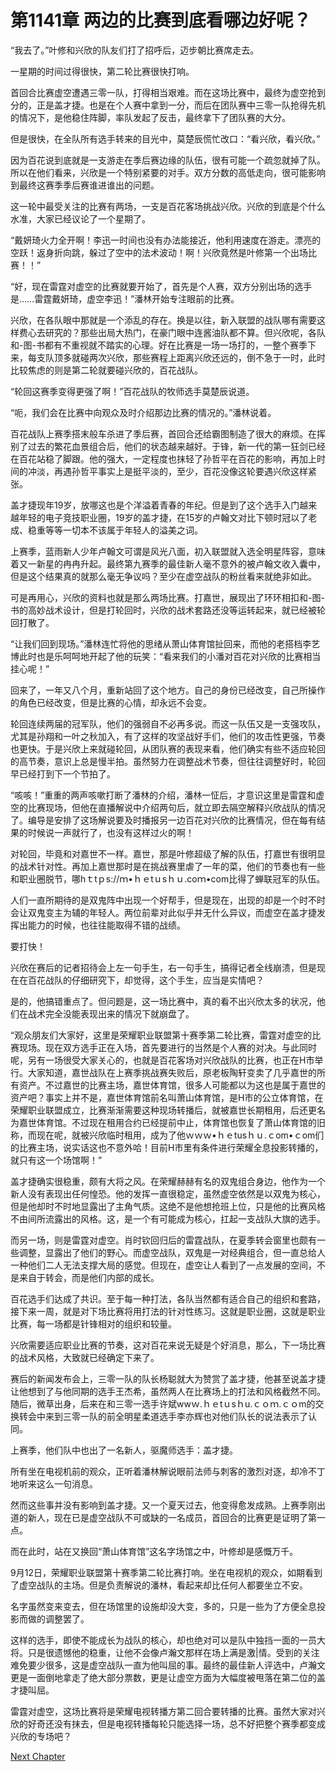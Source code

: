 # 第1141章 两边的比赛到底看哪边好呢？

“我去了。”叶修和兴欣的队友们打了招呼后，迈步朝比赛席走去。

一星期的时间过得很快，第二轮比赛很快打响。

首回合比赛虚空遭遇三零一队，打得相当艰难。而在这场比赛中，最终为虚空抢到分的，正是盖才捷。也是在个人赛中拿到一分，而后在团队赛中三零一队抢得先机的情况下，是他稳住阵脚，率队发起了反击，最终拿下了团队赛的大分。

但是很快，在全队所有选手转来的目光中，莫楚辰慌忙改口：“看兴欣，看兴欣。”

因为百花说到底就是一支游走在季后赛边缘的队伍，很有可能一个疏忽就掉了队。所以在他们看来，兴欣是一个特别紧要的对手。双方分数的高低走向，很可能影响到最终这赛季季后赛谁进谁出的问题。

这一轮中最受关注的比赛有两场，一支是百花客场挑战兴欣。兴欣的到底是个什么水准，大家已经议论了一个星期了。

“戴妍琦火力全开啊！李迅一时间也没有办法能接近，他利用速度在游走。漂亮的空跃！返身折向跳，躲过了空中的法术波动！啊！兴欣竟然是叶修第一个出场比赛！！”

“好，现在雷霆对虚空的比赛就要开始了，首先是个人赛，双方分别出场的选手是……雷霆戴妍琦，虚空李迅！”潘林开始专注眼前的比赛。

兴欣，在各队眼中那就是一个添乱的存在。换是以往，新入联盟的战队哪有需要这样费心去研究的？那些出局大热门，在豪门眼中连酱油队都不算。但兴欣呢，各队和-图-书都有不重视就不踏实的心理。好在比赛是一场一场打的，一整个赛季下来，每支队顶多就碰两次兴欣，那些赛程上距离兴欣还远的，倒不急于一时，此时比较焦虑的则是第二轮就要碰兴欣的，百花战队。

“轮回这赛季变得更强了啊！”百花战队的牧师选手莫楚辰说道。

“呃，我们会在比赛中向观众及时介绍那边比赛的情况的。”潘林说着。

百花战队上赛季搭末般车杀进了季后赛，首回合还给霸图制造了很大的麻烦。在挥别了过去的繁花血景组合后，他们的状态越来越好。于锋，新一代的第一狂剑已经在百花站稳了脚跟。他的强大，一定程度也抹轻了孙哲平在百花的影响，再加上时间的冲淡，再遇孙哲平事实上是挺平淡的，至少，百花没像这轮要遇兴欣这样紧张。

盖才捷现年19岁，放哪这也是个洋溢着青春的年纪。但是到了这个选手入门越来越年轻的电子竞技职业圈，19岁的盖才捷，在15岁的卢翰文对比下顿时冠以了老成、稳重等等一切本不该属于年轻人的溢美之词。

上赛季，蓝雨新人少年卢翰文可谓是风光八面，初入联盟就入选全明星阵容，意味着又一新星的冉冉升起。最终第九赛季的最佳新人毫不意外的被卢翰文收入囊中，但是这个结果真的就那么毫无争议吗？至少在虚空战队的粉丝看来就绝非如此。

可是再用心，兴欣的资料也就是那么两场比赛。打嘉世，展现出了环环相扣和-图-书的高妙战术设计，但是打轮回时，兴欣的战术套路还没等运转起来，就已经被轮回打散了。

“让我们回到现场。”潘林连忙将他的思绪从萧山体育馆扯回来，而他的老搭档李艺博此时也是乐呵呵地开起了他的玩笑：“看来我们的小潘对百花对兴欣的比赛相当挂心呢！”

回来了，一年又八个月，重新站回了这个地方。自己的身份已经改变，自己所操作的角色已经改变，但是比赛的心情，却永远不会变。

轮回连续两届的冠军队，他们的强弱自不必再多说。而这一队伍又是一支强攻队，尤其是孙翔和一叶之秋加入，有了这样的攻坚战好手们，他们的攻击性更强，节奏也更快。于是兴欣上来就碰轮回，从团队赛的表现来看，他们确实有些不适应轮回的高节奏，意识上总是慢半拍。虽然努力在调整战术节奏，但往往调整好时，轮回早已经打到下一个节拍了。

“咳咳！”重重的两声咳嗽打断了潘林的介绍，潘林一怔后，才意识这里是雷霆和虚空的比赛现场，但他在直播解说中介绍两句后，就立即去隔空解释兴欣战队的情况了。编导是安排了这场解说要及时播报另一边百花对兴欣的比赛情况，但在每有结果的时候说一声就行了，也没有这样过火的啊！

对轮回，毕竟和对嘉世不一样。嘉世，那是叶修超级了解的队伍，打嘉世有很明显的战术针对性。再加上嘉世那时是在挑战赛里虐了一年的菜，他们的节奏也有一些和职业圈脱节，哪hｔtｐs://ｍ•ｈｅtｕsｈｕ.coｍ•com比得了蝉联冠军的队伍。

人们一直所期待的是双鬼阵中出现一个好帮手，但是现在，出现的却是一个时不时会让双鬼变主为辅的年轻人。两位前辈对此似乎并无什么异议，而虚空在盖才捷发挥出能力的时候，也往往能取得不错的战绩。

要打快！

兴欣在赛后的记者招待会上左一句手生，右一句手生，搞得记者全线崩溃，但是现在在百花战队的仔细研究下，却觉得，这个手生，应当是实情吧？

是的，他搞错重点了。但问题是，这一场比赛中，真的看不出兴欣太多的状况，他们在战术完全没能表现出来的情况下就崩盘了。

“观众朋友们大家好，这里是荣耀职业联盟第十赛季第二轮比赛，雷霆对虚空的比赛现场。现在双方选手正在入场，首先要进行的当然是个人赛的对决。与此同时呢，另有一场很受大家关心的，也就是百花客场对兴欣战队的比赛，也正在H市举行。大家知道，嘉世战队在上赛季挑战赛失败后，原老板陶轩变卖了几乎嘉世的所有资产。不过嘉世的比赛主场，嘉世体育馆，很多人可能都以为这也是属于嘉世的资产吧？事实上并不是，嘉世体育馆前名叫萧山体育馆，是H市的公立体育馆，在荣耀职业联盟成立，比赛渐渐需要这种现场转播后，就被嘉世长期租用，后还更名为嘉世体育馆。不过现在租用合约已经提前中止，体育馆也恢复了萧山体育馆的旧称，而现在呢，就被兴欣临时租用，成为了他ｗｗｗ•ｈｅtusｈｕ.ｃom•ｃom们的比赛主场，说实话这也不意外哈！目前H市里有条件进行荣耀全息投影转播的，就只有这一个场馆啊！”

盖才捷确实很稳重，颇有大将之风。在荣耀赫赫有名的双鬼组合身边，他作为一个新人没有表现出任何惶恐。他的发挥一直很稳定，虽然虚空依然是以双鬼为核心，但是他却时不时地显露出了主角气质。这绝不是他想抢班上位，只是他的比赛风格不由间所流露出的风格。这，是一个有可能成为核心，扛起一支战队大旗的选手。

而另一场，则是雷霆对虚空。肖时钦回归后的雷霆战队，在夏季转会窗里也颇有一些调整，显露出了他们的野心。而虚空战队，双鬼是一对经典组合，但一直总给人一种他们二人无法支撑大局的感觉。但现在，虚空让人看到了一点发展的空间，不是来自于转会，而是他们内部的成长。

百花选手们达成了共识。至于每一种打法，各队当然都有适合自己的组织和套路，接下来一周，就是对下场比赛将用打法的针对性练习。这就是职业圈，这就是职业比赛，每一场都是针锋相对的组织和较量。

兴欣需要适应职业比赛的节奏，这对百花来说无疑是个好消息，那么，下一场比赛的战术风格，大致就已经确定下来了。

赛后的新闻发布会上，三零一队的队长杨聪就大为赞赏了盖才捷，他甚至说盖才捷让他想到了与他同期的选手王杰希，虽然两人在比赛场上的打法和风格截然不同。随后，微草出身，后来在和三零一选手许斌wwｗ.ｈｅtｕsｈu.ｃｏｍ.ｃｏm的交换转会中来到三零一队的前全明星柔道选手李亦辉也对他们队长的说法表示了认同。

上赛季，他们队中也出了一名新人，驱魔师选手：盖才捷。

所有坐在电视机前的观众，正听着潘林解说眼前法师与刺客的激烈对逐，却冷不丁地听来这么一句消息。

然而这些事并没有影响到盖才捷。又一个夏天过去，他变得愈发成熟。上赛季刚出道的新人，现在已是虚空战队不可或缺的一名成员，首回合的比赛更是证明了第一点。

而在此时，站在又换回“萧山体育馆”这名字场馆之中，叶修却是感慨万千。

9月12日，荣耀职业联盟第十赛季第二轮比赛打响。坐在电视机的观众，如期看到了虚空战队的主场。但是负责解说的潘林，看起来却比任何人都要坐立不安。

名字虽然变来变去，但在场馆里的设施却没大变，多的，只是一些为了方便全息投影而做的调整罢了。

这样的选手，即使不能成长为战队的核心，却也绝对可以是队中独挡一面的一员大将。只是很遗憾他的稳重，让他不会像卢瀚文那样在场上满是激|情。受到的关注难免要少很多，这是虚空战队一直为他叫屈的事。最终的最佳新人评选中，卢瀚文更是一面倒地拿走了绝大部分票数，更是让虚空方面为大幅度被甩落在第二位的盖才捷叫屈。

雷霆对虚空，这场比赛将是荣耀电视转播方第二回合要转播的比赛。虽然大家对兴欣的好奇还没有抹去，但是电视转播每轮只能选择一场，总不好把整个赛季都变成兴欣的专场吧？



[Next Chapter](%E7%AC%AC1142%E7%AB%A0%20%E7%B4%A7%E5%BC%A0%E7%9A%84%E6%96%B0%E4%BA%BA.md)